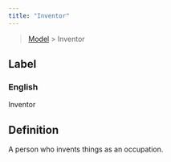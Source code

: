 ```yaml
---
title: "Inventor"
---
```


> [Model](../../) > Inventor

## Label

### English
Inventor


## Definition
A person who invents things as an occupation. 


    
